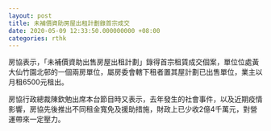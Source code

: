 ```yaml
---
layout: post
title: 未補價資助房屋出租計劃錄首宗成交
date: 2020-05-09 12:33:50.000000000 +08:00
categories: rthk
---
```


房協表示，「未補價資助出售房屋出租計劃」錄得首宗租賃成交個案，單位位處黃大仙竹園北邨的一個兩房單位，屬房委會轄下租者置其屋計劃已出售單位，業主以月租6500元租出。

房協行政總裁陳欽勉出席本台節目時又表示，去年發生的社會事件，以及近期疫情影響，房協先後推出不同租金寬免及援助措施，財政上已少收2億4千萬元，對營運帶來一定壓力。

